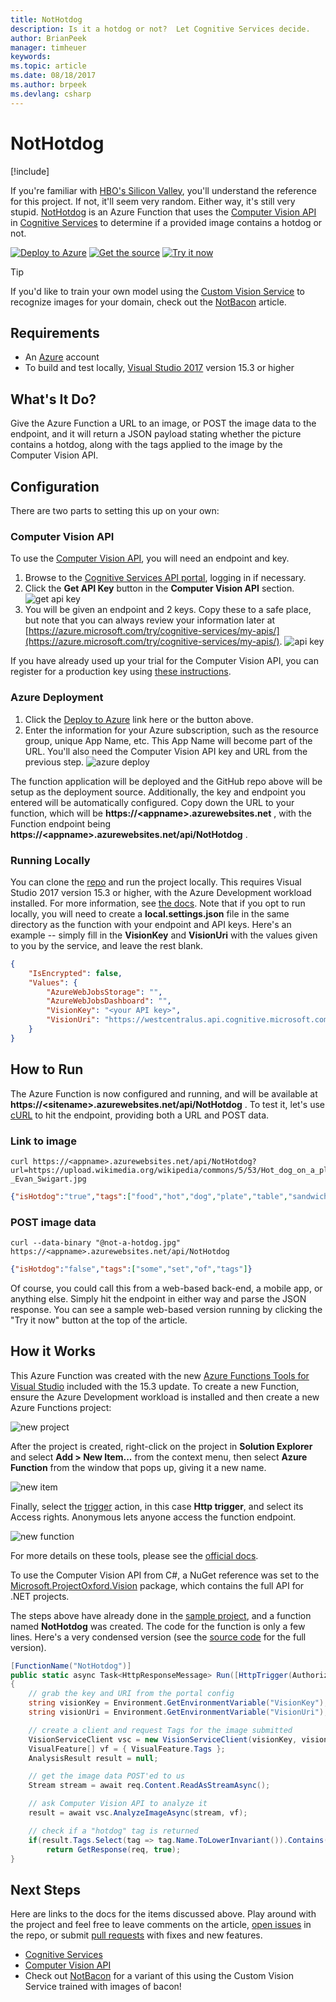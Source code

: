 ```yaml
---
title: NotHotdog
description: Is it a hotdog or not?  Let Cognitive Services decide.
author: BrianPeek
manager: timheuer
keywords: 
ms.topic: article
ms.date: 08/18/2017
ms.author: brpeek
ms.devlang: csharp
---
```


# NotHotdog
[!include[](../includes/header.md)]

If you're familiar with [HBO's Silicon Valley](https://www.hbo.com/silicon-valley), you'll understand the reference for this project.  If not, it'll seem very random.  Either way, it's still very stupid.  [NotHotdog](https://github.com/BrianPeek/NotHotdogFunc) is an Azure Function that uses the [Computer Vision API](https://docs.microsoft.com/azure/cognitive-services/computer-vision/) in [Cognitive Services](https://docs.microsoft.com/azure/cognitive-services/) to determine if a provided image contains a hotdog or not.  

[![Deploy to Azure](../media/buttons/deploy2.png)](https://portal.azure.com/#create/Microsoft.Template/uri/https%3A%2F%2Fraw.githubusercontent.com%2FBrianPeek%2FNotHotdogFunc%2Fmaster%2Fazuredeploy.json)
[![Get the source](../media/buttons/source2.png)](https://github.com/BrianPeek/NotHotdogFunc)
[![Try it now](../media/buttons/try2.png)](https://nothotdogweb.azurewebsites.net/)

> [!TIP]
> If you'd like to train your own model using the [Custom Vision Service](https://docs.microsoft.com/azure/cognitive-services/custom-vision-service/home) to recognize images for your domain, check out the [NotBacon](/previous-versions/sandbox/demos/notbacon) article.

## Requirements
* An [Azure](https://azure.microsoft.com/free/) account
* To build and test locally, [Visual Studio 2017](https://visualstudio.com) version 15.3 or higher

## What's It Do?
Give the Azure Function a URL to an image, or POST the image data to the endpoint, and it will return a JSON payload stating whether the picture contains a hotdog, along with the tags applied to the image by the Computer Vision API.

## Configuration
There are two parts to setting this up on your own:

### Computer Vision API
To use the [Computer Vision API](https://docs.microsoft.com/azure/cognitive-services/computer-vision/), you will need an endpoint and key.

1. Browse to the [Cognitive Services API portal](https://azure.microsoft.com/try/cognitive-services/my-apis/), logging in if necessary.
1. Click the **Get API Key** button in the **Computer Vision API** section.
   ![get api key](media/nothotdog/get-api-key.png)
1. You will be given an endpoint and 2 keys.  Copy these to a safe place, but note that you can always review your information later at [https://azure.microsoft.com/try/cognitive-services/my-apis/](https://azure.microsoft.com/try/cognitive-services/my-apis/).
   ![api key](media/nothotdog/api-key.png)

If you have already used up your trial for the Computer Vision API, you can register for a production key using [these instructions](https://docs.microsoft.com/azure/cognitive-services/cognitive-services-apis-create-account).

### Azure Deployment
1. Click the [Deploy to Azure](https://portal.azure.com/#create/Microsoft.Template/uri/https%3A%2F%2Fraw.githubusercontent.com%2FBrianPeek%2FNotHotdogFunc%2Fmaster%2Fazuredeploy.json) link here or the button above.
1. Enter the information for your Azure subscription, such as the resource group, unique App Name, etc.  This App Name will become part of the URL.  You'll also need the Computer Vision API key and URL from the previous step.
   ![azure deploy](media/nothotdog/azure-deploy.png)

The function application will be deployed and the GitHub repo above will be setup as the deployment source.  Additionally, the key and endpoint you entered will be automatically configured.  Copy down the URL to your function, which will be **https://&lt;appname&gt;.azurewebsites.net** , with the Function endpoint being **https://&lt;appname&gt;.azurewebsites.net/api/NotHotdog** .

### Running Locally
You can clone the [repo](https://github.com/BrianPeek/NotHotdogFunc) and run the project locally.  This requires Visual Studio 2017 version 15.3 or higher, with the Azure Development workload installed.  For more information, see [the docs](https://docs.microsoft.com/azure/azure-functions/functions-develop-vs).  Note that if you opt to run locally, you will need to create a **local.settings.json** file in the same directory as the function with your endpoint and API keys.  Here's an example -- simply fill in the **VisionKey** and **VisionUri** with the values given to you by the service, and leave the rest blank.

```json
{
	"IsEncrypted": false,
	"Values": {
		"AzureWebJobsStorage": "",
		"AzureWebJobsDashboard": "",
		"VisionKey": "<your API key>",
		"VisionUri": "https://westcentralus.api.cognitive.microsoft.com/vision/v1.0"
	}
}
```

## How to Run
The Azure Function is now configured and running, and will be available at **https://&lt;sitename&gt;.azurewebsites.net/api/NotHotdog** . To test it, let's use [cURL](https://curl.haxx.se/) to hit the endpoint, providing both a URL and POST data.

### Link to image
```
curl https://<appname>.azurewebsites.net/api/NotHotdog?url=https://upload.wikimedia.org/wikipedia/commons/5/53/Hot_dog_on_a_plate_-_Evan_Swigart.jpg
```

```json
{"isHotdog":"true","tags":["food","hot","dog","plate","table","sandwich","snack food","paper","bun","bread","sandwich plate"]}
```

### POST image data
```
curl --data-binary "@not-a-hotdog.jpg" https://<appname>.azurewebsites.net/api/NotHotdog
```

```json
{"isHotdog":"false","tags":["some","set","of","tags"]}
```

Of course, you could call this from a web-based back-end, a mobile app, or anything else.  Simply hit the endpoint in either way and parse the JSON response.  You can see a sample web-based version running by clicking the "Try it now" button at the top of the article.

## How it Works
This Azure Function was created with the new [Azure Functions Tools for Visual Studio](https://docs.microsoft.com/azure/azure-functions/functions-develop-vs) included with the 15.3 update.  To create a new Function, ensure the Azure Development workload is installed and then create a new Azure Functions project:

![new project](media/nothotdog/new-project.png)

After the project is created, right-click on the project in **Solution Explorer** and select **Add > New Item...** from the context menu, then select **Azure Function** from the window that pops up, giving it a new name.

![new item](media/nothotdog/new-item.png)

Finally, select the [trigger](https://docs.microsoft.com/azure/azure-functions/functions-triggers-bindings) action, in this case **Http trigger**, and select its Access rights.  Anonymous lets anyone access the function endpoint.

![new function](media/nothotdog/new-function.png)

For more details on these tools, please see the [official docs](https://docs.microsoft.com/azure/azure-functions/functions-develop-vs).

To use the Computer Vision API from C#, a NuGet reference was set to the [Microsoft.ProjectOxford.Vision](https://www.nuget.org/packages/Microsoft.ProjectOxford.Vision/) package, which contains the full API for .NET projects.

The steps above have already done in the [sample project](https://github.com/BrianPeek/NotHotdogFunc), and a function named **NotHotdog** was created.  The code for the function is only a few lines.  Here's a very condensed version (see the [source code](https://github.com/BrianPeek/NotHotdogFunc/blob/master/src/NotHotdog.cs) for the full version).

```csharp
[FunctionName("NotHotdog")]
public static async Task<HttpResponseMessage> Run([HttpTrigger(AuthorizationLevel.Anonymous, "get", "post", Route = null)]HttpRequestMessage req, TraceWriter log)
{
	// grab the key and URI from the portal config
	string visionKey = Environment.GetEnvironmentVariable("VisionKey");
	string visionUri = Environment.GetEnvironmentVariable("VisionUri");

	// create a client and request Tags for the image submitted
	VisionServiceClient vsc = new VisionServiceClient(visionKey, visionUri);
	VisualFeature[] vf = { VisualFeature.Tags };
	AnalysisResult result = null;

	// get the image data POST'ed to us
	Stream stream = await req.Content.ReadAsStreamAsync();

	// ask Computer Vision API to analyze it
	result = await vsc.AnalyzeImageAsync(stream, vf);

	// check if a "hotdog" tag is returned
	if(result.Tags.Select(tag => tag.Name.ToLowerInvariant()).Contains("hotdog"))
		return GetResponse(req, true);
}
```

## Next Steps
Here are links to the docs for the items discussed above.  Play around with the project and feel free to leave comments on the article, [open issues](https://github.com/BrianPeek/NotHotdogFunc/issues) in the repo, or submit [pull requests](https://github.com/BrianPeek/NotHotdogFunc/pulls) with fixes and new features.

* [Cognitive Services](https://docs.microsoft.com/azure/cognitive-services/)
* [Computer Vision API](https://docs.microsoft.com/azure/cognitive-services/computer-vision/)
* Check out [NotBacon](/previous-versions/sandbox/demos/notbacon) for a variant of this using the Custom Vision Service trained with images of bacon!
